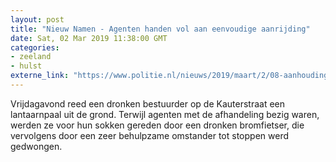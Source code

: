 ```yaml
---
layout: post
title: "Nieuw Namen - Agenten handen vol aan eenvoudige aanrijding"
date: Sat, 02 Mar 2019 11:38:00 GMT
categories: 
- zeeland 
- hulst 
externe_link: "https://www.politie.nl/nieuws/2019/maart/2/08-aanhoudingen-nieuw-namen.html"
---
```


Vrijdagavond reed een dronken bestuurder op de Kauterstraat een lantaarnpaal uit de grond. Terwijl agenten met de afhandeling bezig waren, werden ze voor hun sokken gereden door een dronken bromfietser, die vervolgens door een zeer behulpzame omstander tot stoppen werd gedwongen.
